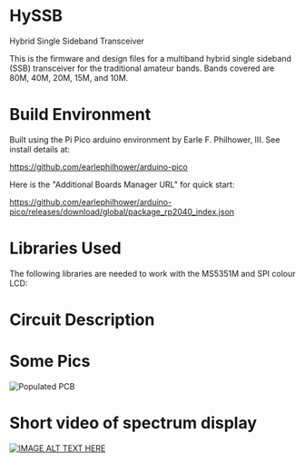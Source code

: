 # HySSB
Hybrid Single Sideband Transceiver

This is the firmware and design files for a multiband hybrid single sideband (SSB) transceiver for the traditional amateur bands. Bands covered are 80M, 40M, 20M, 15M, and 10M.

# Build Environment

Built using the Pi Pico arduino environment by Earle F. Philhower, III. See install details at:

https://github.com/earlephilhower/arduino-pico


Here is the "Additional Boards Manager URL" for quick start:

https://github.com/earlephilhower/arduino-pico/releases/download/global/package_rp2040_index.json

# Libraries Used
The following libraries are needed to work with the MS5351M and SPI colour LCD:

# Circuit Description

# Some Pics

![Populated PCB](/HySSB_Populated_PCB.jpg?raw=true "PCB")

# Short video of spectrum display

[![IMAGE ALT TEXT HERE](https://img.youtube.com/vi/Xhs8i59NhmU/0.jpg)](https://www.youtube.com/watch?v=Xhs8i59NhmU)
